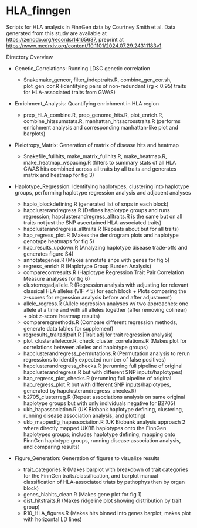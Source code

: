 # HLA_finngen

Scripts for HLA analysis in FinnGen data by Courtney Smith et al. Data generated from this study are available at https://zenodo.org/records/14165637, preprint at https://www.medrxiv.org/content/10.1101/2024.07.29.24311183v1.

Directory Overview
- Genetic_Correlations: Running LDSC genetic correlation
  - Snakemake_gencor, filter_indeptraits.R, combine_gen_cor.sh, plot_gen_cor.R (identifying pairs of non-redundant (rg < 0.95) traits for HLA-associated traits from GWAS)

- Enrichment_Analysis: Quantifying enrichment in HLA region
  - prep_HLA_combine.R, prep_genome_hits.R, plot_enrich.R, combine_hitssumstats.R, manhattan_hitsacrosstraits.R (performs enrichment analysis and corresponding manhattan-like plot and barplots)

- Pleiotropy_Matrix: Generation of matrix of disease hits and heatmap
  - Snakefile_fullhits, make_matrix_fullhits.R, make_heatmap.R, make_heatmap_wspacing.R (filters to summary stats of all HLA GWAS hits combined across all traits by all traits and generates matrix and heatmap for fig 3)

- Haplotype_Regression: Identifying haplotypes, clustering into haplotype groups, performing haplotype regression analysis and adjacent analyses
  - haplo_blockdefining.R (generated list of snps in each block)
  - hapclusterandregress.R (Defines haplotype groups and runs regression; hapclusterandregress_alltraits.R is the same but on all traits not just the SNP ascertained HLA-associated traits)
  - hapclusterandregress_alltraits.R (Repeats about but for all traits)
  - hap_regress_plot.R (Makes the dendrogram plots and haplotype genotype heatmaps for fig 5)
  - hap_results_updown.R (Analyzing haplotype disease trade-offs and generates figure S4)
  - annotategenes.R (Makes annotate snps with genes for fig 5)
  - regress_enrich.R (Haplotype Group Burden Analysis)
  - comparecorrresults.R (Haplotype Regression Trait Pair Correlation Measure analyses for fig 6)
  - clusterregadjallele.R (Regression analysis with adjusting for relevant classical HLA alleles (VIF < 5) for each block + Plots comparing the z-scores for regression analysis before and after adjustment)
  - allele_regress.R (Allele regression analyses w/ two approaches: one allele at a time and with all alleles together (after removing colinear) + plot z-score heatmap results)
  - compareregmethods.R (Compare different regression methods, generate data tables for supplement)
  - regresults_traitadjtrait.R (Trait adj for trait regression analysis)
  - plot_clusterallelecor.R, check_cluster_correlations.R (Makes plot for correlations between alleles and haplotype groups)
  - hapclusterandregress_permutations.R (Permutation analysis to rerun regressions to identify expected number of false positives)
  - hapclusterandregress_checks.R (rerunning full pipeline of original hapclusterandregress.R but with different SNP inputs/haplotypes)
  - hap_regress_plot_checks.R (rerunning full pipeline of original hap_regress_plot.R but with different SNP inputs/haplotypes, generated by hapclusterandregress_checks.R)
  - b2705_clusterreg.R (Repeat associations analysis on same original haplotype groups but with only individuals negative for B2705)
  - ukb_hapassociation.R (UK Biobank haplotype defining, clustering, running disease association analysis, and plotting)
  - ukb_mappedfg_hapassociation.R (UK Biobank analysis approach 2 where directly mapped UKBB haplotypes onto the FinnGen haplotypes groups; includes haplotype defining, mapping onto FinnGen haplotype groups, running disease association analysis, and comparing results)

- Figure_Generation: Generation of figures to visualize results
  - trait_categories.R (Makes barplot with breakdown of trait categories for the FinnGen traits/classification, and barplot manual classification of HLA-associated triats by pathophys then by organ block)
  - genes_hlahits_clean.R (Makes gene plot for fig 1)
  - dist_hitstraits.R (Makes ridgeline plot showing distribution by trait group)
  - R10_HLA_figures.R (Makes hits binned into genes barplot, makes plot with horizontal LD lines)
